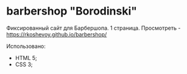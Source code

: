 # barbershop "Borodinski"

Фиксированный сайт для Барбершопа. 1 страница. Просмотреть - https://rkoshevoy.github.io/barbershop/

Использовано:
- HTML 5;
- CSS 3;
